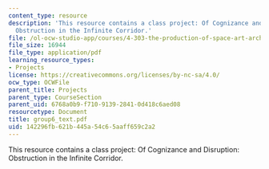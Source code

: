 ```yaml
---
content_type: resource
description: 'This resource contains a class project: Of Cognizance and Disruption:
  Obstruction in the Infinite Corridor.'
file: /ol-ocw-studio-app/courses/4-303-the-production-of-space-art-architecture-and-urbanism-in-dialogue-fall-2006/142296fb621b445a54c65aaff659c2a2_group6_text.pdf
file_size: 16944
file_type: application/pdf
learning_resource_types:
- Projects
license: https://creativecommons.org/licenses/by-nc-sa/4.0/
ocw_type: OCWFile
parent_title: Projects
parent_type: CourseSection
parent_uid: 6768a0b9-f710-9139-2841-0d418c6aed08
resourcetype: Document
title: group6_text.pdf
uid: 142296fb-621b-445a-54c6-5aaff659c2a2
---
```

This resource contains a class project: Of Cognizance and Disruption: Obstruction in the Infinite Corridor.